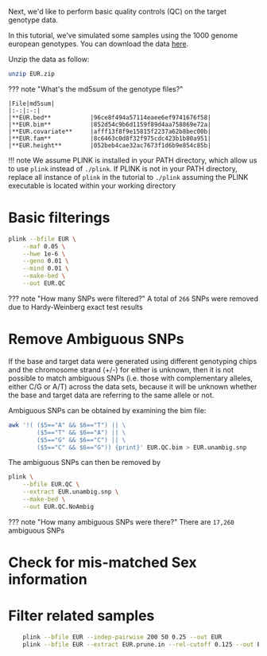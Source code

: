 Next, we'd like to perform basic quality controls (QC) on the target genotype data. 

In this tutorial, we've simulated some samples using the 1000 genome european genotypes. 
You can download the data [here](https://github.com/choishingwan/PRS-Tutorial/raw/master/resources/EUR.zip). 

Unzip the data as follow:

```bash
unzip EUR.zip
```

??? note "What's the md5sum of the genotype files?"

    |File|md5sum|
    |:-:|:-:|
    |**EUR.bed**           |96ce8f494a57114eaee6ef9741676f58|
    |**EUR.bim**           |852d54c9b6d1159f89d4aa758869e72a|
    |**EUR.covariate**     |afff13f8f9e15815f2237a62b8bec00b|
    |**EUR.fam**           |8c6463c0d8f32f975cdc423b1b80a951|
    |**EUR.height**        |052beb4cae32ac7673f1d6b9e854c85b|

!!! note
    We assume PLINK is installed in your PATH directory, which allow us to use `plink` instead of `./plink`.
    If PLINK is not in your PATH directory, replace all instance of `plink` in the tutorial to `./plink` assuming
    the PLINK executable is located within your working directory

# Basic filterings

```bash
plink --bfile EUR \
    --maf 0.05 \
    --hwe 1e-6 \
    --geno 0.01 \
    --mind 0.01 \
    --make-bed \
    --out EUR.QC
```
??? note "How many SNPs were filtered?"
    A total of `266` SNPs were removed due to Hardy-Weinberg exact test results

# Remove Ambiguous SNPs
If the base and target data were generated using different genotyping chips and the chromosome strand (+/-) for either is unknown, then it is not possible to match ambiguous SNPs (i.e. those with complementary alleles, either C/G or A/T) across the data sets, because it will be unknown whether the base and target data are referring to the same allele or not. 

Ambiguous SNPs can be obtained by examining the bim file:
```bash
awk '!( ($5=="A" && $6=="T") || \
        ($5=="T" && $6=="A") || \
        ($5=="G" && $6=="C") || \
        ($5=="C" && $6=="G")) {print}' EUR.QC.bim > EUR.unambig.snp 
```

The ambiguous SNPs can then be removed by

```bash
plink \
    --bfile EUR.QC \
    --extract EUR.unambig.snp \
    --make-bed \
    --out EUR.QC.NoAmbig
```

??? note "How many ambiguous SNPs were there?"
    There are `17,260` ambiguous SNPs

# Check for mis-matched Sex information

# Filter related samples
```bash
    plink --bfile EUR --indep-pairwise 200 50 0.25 --out EUR
    plink --bfile EUR --extract EUR.prune.in --rel-cutoff 0.125 --out EUR
```